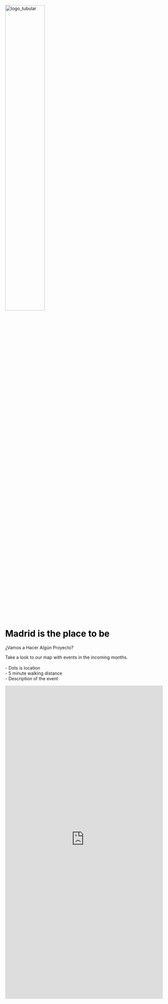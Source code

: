 
<html>
<head>
<title>ETL geográfica</title>

</head>


<img src="tubularsite.github.io/logo.png" alt="logo_tubular" style="width: 50%; height: 50%"> 



<body>
  
<h1>
  <font color="black"> Madrid is the place to be</font>
</h1>

<div color='red' size='60'>¿Vamos a Hacer Algún Proyecto?</div>

<p>
 Take a look to our map with events in the incoming months. <br><br> 
    - Dots is location <br>
    - 5 minute walking distance <br>
    - Description of the  event <br>
</p>

</body>

<iframe width="100%" height="1000" frameborder="0" src="https://gabrielvillazanimpastato.carto.com/builder/7471f71f-c625-4868-bb1e-f023dd06a157/embed" allowfullscreen webkitallowfullscreen mozallowfullscreen oallowfullscreen msallowfullscreen></iframe>

</html> 
